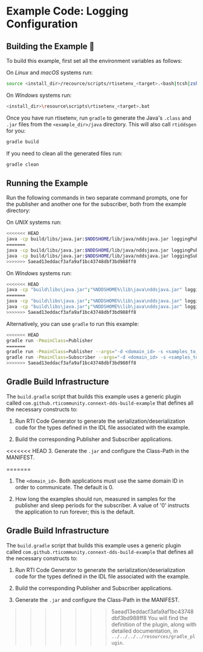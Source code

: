 # Example Code: Logging Configuration

## Building the Example :wrench:

To build this example, first set all the environment variables as follows:

On *Linux* and *macOS* systems run:

```sh
source <install_dir>/recource/scripts/rtisetenv_<target>.<bash|tcsh|zsh>
```

On *Windows* systems run:

```sh
<install_dir>\resource\scripts\rtisetenv_<target>.bat
```

Once you have run rtisetenv, run `gradle` to generate the Java's `.class`
and `.jar` files from the `<example_dir>/java` directory. This will also call
`rtiddsgen` for you:

```sh
gradle build
```

If you need to clean all the generated files run:

```sh
gradle clean
```

## Running the Example

Run the following commands in two separate command prompts, one for the
publisher and another one for the subscriber, both from the example directory:

On *UNIX* systems run:

```sh
<<<<<<< HEAD
java -cp build/libs/java.jar:$NDDSHOME/lib/java/nddsjava.jar loggingPublisher
=======
java -cp build/libs/java.jar:$NDDSHOME/lib/java/nddsjava.jar loggingPublisher -d <domain_id> -s <samples_to_send>
java -cp build/libs/java.jar:$NDDSHOME/lib/java/nddsjava.jar loggingSubscriber -d <domain_id> -s <samples_to_receive>
>>>>>>> 5aead13eddacf3afa9af1bc43748dbf3bd988ff8
```

On *Windows* systems run:

```sh
<<<<<<< HEAD
java -cp "build\libs\java.jar";"%NDDSHOME%\lib\java\nddsjava.jar" loggingPublisher
=======
java -cp "build\libs\java.jar";"%NDDSHOME%\lib\java\nddsjava.jar" loggingPublisher -d <domain_id> -s <samples_to_send>
java -cp "build\libs\java.jar";"%NDDSHOME%\lib\java\nddsjava.jar" loggingSubscriber -d <domain_id> -s <samples_to_receive>
>>>>>>> 5aead13eddacf3afa9af1bc43748dbf3bd988ff8
```

Alternatively, you can use `gradle` to run this example:

```sh
<<<<<<< HEAD
gradle run -PmainClass=Publisher
=======
gradle run -PmainClass=Publisher --args="-d <domain_id> -s <samples_to_send>"
gradle run -PmainClass=Subscriber --args="-d <domain_id> -s <samples_to_receive>"
>>>>>>> 5aead13eddacf3afa9af1bc43748dbf3bd988ff8
```

## Gradle Build Infrastructure

The `build.gradle` script that builds this example uses a generic plugin called
`com.github.rticommunity.connext-dds-build-example` that defines all the
necessary constructs to:

1.  Run RTI Code Generator to generate the serialization/deserialization code
for the types defined in the IDL file associated with the example.

2.  Build the corresponding Publisher and Subscriber applications.

<<<<<<< HEAD
3.  Generate the `.jar` and configure the Class-Path in the MANIFEST.

=======
1.  The `<domain_id>`. Both applications must use the same domain ID in order
to communicate. The default is 0.

2.  How long the examples should run, measured in samples for the publisher and
sleep periods for the subscriber. A value of '0' instructs the application
to run forever; this is the default.

## Gradle Build Infrastructure

The `build.gradle` script that builds this example uses a generic plugin called
`com.github.rticommunity.connext-dds-build-example` that defines all the
necessary constructs to:

1.  Run RTI Code Generator to generate the serialization/deserialization code
for the types defined in the IDL file associated with the example.

2.  Build the corresponding Publisher and Subscriber applications.

3.  Generate the `.jar` and configure the Class-Path in the MANIFEST.

>>>>>>> 5aead13eddacf3afa9af1bc43748dbf3bd988ff8
You will find the definition of the plugin, along with detailed
documentation, in `../../../../resources/gradle_plugin`.
